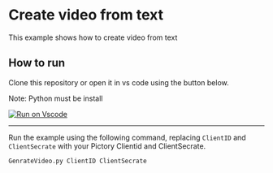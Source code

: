 # Create video from text

This example shows how to create video from text

## How to run

Clone this repository or open it in vs code using the button below.

Note: Python must be install

[![Run on Vscode](https://user-images.githubusercontent.com/44575638/199058604-b6e5e08a-cdfd-451a-8ce9-ab7355b22786.svg)](https://github1s.com/pictoryai/api-examples-python/tree/main)

---

Run the example using the following command, replacing `ClientID` and `ClientSecrate` with your Pictory Clientid and ClientSecrate.
```bash
GenrateVideo.py ClientID ClientSecrate
```
